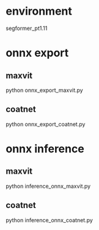 # environment
segformer_pt1.11

# onnx export 
## maxvit
python onnx_export_maxvit.py

## coatnet
python onnx_export_coatnet.py

# onnx inference 
## maxvit
python inference_onnx_maxvit.py

## coatnet
python inference_onnx_coatnet.py
